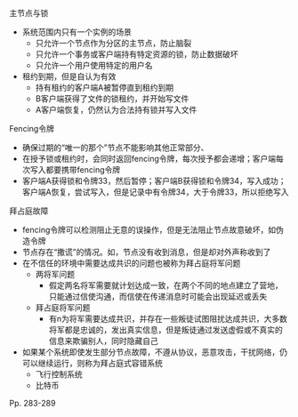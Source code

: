 主节点与锁

-   系统范围内只有一个实例的场景
    -   只允许一个节点作为分区的主节点，防止脑裂
    -   只允许一个事务或客户端持有特定资源的锁，防止数据破坏
    -   只允许一个用户使用特定的用户名
-   租约到期，但是自认为有效
    -   持有租约的客户端A被暂停直到租约到期
    -   B客户端获得了文件的锁租约，并开始写文件
    -   A客户端恢复，仍然认为合法持有锁并写入文件



Fencing令牌

-   确保过期的“唯一的那个”节点不能影响其他正常部分、
-   在授予锁或租约时，会同时返回fencing令牌，每次授予都会递增；客户端每次写入都要携带fencing令牌
-   客户端A获得锁和令牌33，然后暂停；客户端B获得锁和令牌34，写入成功；客户端A恢复，尝试写入，但是记录中有令牌34，大于令牌33，所以拒绝写入



拜占庭故障

-   fencing令牌可以检测阻止无意的误操作，但是无法阻止节点故意破坏，如伪造令牌
-   节点存在“撒谎”的情况。如，节点没有收到消息，但是却对外声称收到了
-   在不信任的环境中需要达成共识的问题也被称为拜占庭将军问题
    -   两将军问题
        -   假定两名将军需要就计划达成一致，在两个不同的地点建立了营地，只能通过信使沟通，而信使在传递消息时可能会出现延迟或丢失
    -   拜占庭将军问题
        -   有n为将军需要达成共识，并存在一些叛徒试图阻扰达成共识，大多数将军都是忠诚的，发出真实信息，但是叛徒通过发送虚假或不真实的信息来欺骗别人，同时隐藏自己
-   如果某个系统即使发生部分节点故障，不遵从协议，恶意攻击，干扰网络，仍可以继续运行，则称为拜占庭式容错系统
    -   飞行控制系统
    -   比特币



Pp. 283-289